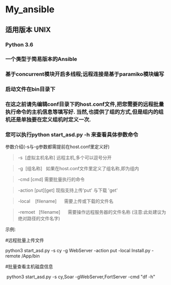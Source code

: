 # My_ansible
## 适用版本 UNIX
### Python 3.6
### 一个类型于简易版本的Ansible
### 基于concurrent模块开启多线程;远程连接是基于paramiko模块编写
### 启动文件在bin目录下
### 在这之前请先编辑conf目录下的host.conf文件,把您需要的远程批量执行命令的主机信息等填写好. 当然,也提供了组的方式,但是组内的组机还是单独要在定义组机时定义一次.
### 您可以执行python start_asd.py -h 来查看具体参数命令

参数介绍(-s与-g参数都需提前在host.conf里定义好)

> -s  [虚拟主机名称]          远程主机,多个可以逗号分开

> -g  [组名称]               如果在host.conf文件里定义了组名称,即为组内

> -cmd       [cmd]             需要批量执行的命令

> -action   [put][get]      现指支持上传'put' 与下载 'get' 

> -local    [filename]      需要上传或下载的文件名

> -remoet   [filename]      需要操作远程服务器的文件名称  (注意:此处建议为绝对路径的文件名字)

示例:

#远程批量上传文件

  python3 start_asd.py -s cy -g WebServer -action put -local Install.py -remote /App/bin
  
#批量查看主机磁盘信息

  python3 start_asd.py -s cy,Soar -gWebServer,FortServer -cmd "df -h"


